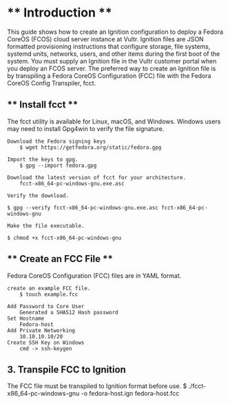 # ** Introduction **

This guide shows how to create an Ignition configuration to deploy a Fedora CoreOS (FCOS) cloud server instance at Vultr. Ignition files are JSON formatted provisioning instructions that configure storage, file systems, systemd units, networks, users, and other items during the first boot of the system. You must supply an Ignition file in the Vultr customer portal when you deploy an FCOS server. The preferred way to create an Ignition file is by transpiling a Fedora CoreOS Configuration (FCC) file with the Fedora CoreOS Config Transpiler, fcct.

## ** Install fcct **

The fcct utility is available for Linux, macOS, and Windows. Windows users may need to install Gpg4win to verify the file signature.

    Download the Fedora signing keys
        $ wget https://getfedora.org/static/fedora.gpg

    Import the keys to gpg.
        $ gpg --import fedora.gpg

    Download the latest version of fcct for your architecture. 
        fcct-x86_64-pc-windows-gnu.exe.asc

    Verify the download.

    $ gpg --verify fcct-x86_64-pc-windows-gnu.exe.asc fcct-x86_64-pc-windows-gnu

    Make the file executable.

    $ chmod +x fcct-x86_64-pc-windows-gnu


## ** Create an FCC File ** 

Fedora CoreOS Configuration (FCC) files are in YAML format. 

    create an example FCC file.
        $ touch example.fcc

    Add Password to Core User
        Generated a SHA512 Hash password
    Set Hostname
        Fedora-host
    Add Private Networking
        10.10.10.10/20
    Create SSH Key on Windows
        cmd -> ssh-keygen

## 3. Transpile FCC to Ignition

The FCC file must be transpiled to Ignition format before use.
    $ ./fcct-x86_64-pc-windows-gnu -o fedora-host.ign fedora-host.fcc
